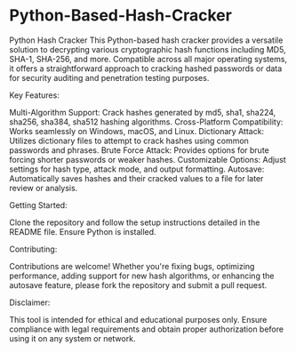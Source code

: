# Python-Based-Hash-Cracker

Python Hash Cracker  This Python-based hash cracker provides a versatile solution to decrypting various cryptographic hash functions including MD5, SHA-1, SHA-256, and more. Compatible across all major operating systems, it offers a straightforward approach to cracking hashed passwords or data for security auditing and penetration testing purposes.


Key Features:

Multi-Algorithm Support: Crack hashes generated by md5, sha1, sha224, sha256, sha384, sha512 hashing algorithms.
Cross-Platform Compatibility: Works seamlessly on Windows, macOS, and Linux.
Dictionary Attack: Utilizes dictionary files to attempt to crack hashes using common passwords and phrases.
Brute Force Attack: Provides options for brute forcing shorter passwords or weaker hashes.
Customizable Options: Adjust settings for hash type, attack mode, and output formatting.
Autosave: Automatically saves hashes and their cracked values to a file for later review or analysis.


Getting Started:

Clone the repository and follow the setup instructions detailed in the README file. Ensure Python is installed.


Contributing:

Contributions are welcome! Whether you're fixing bugs, optimizing performance, adding support for new hash algorithms, or enhancing the autosave feature, please fork the repository and submit a pull request.


Disclaimer:

This tool is intended for ethical and educational purposes only. Ensure compliance with legal requirements and obtain proper authorization before using it on any system or network.
